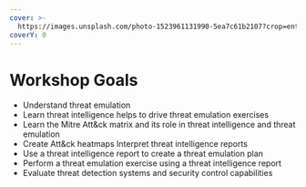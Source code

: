 ```yaml
---
cover: >-
  https://images.unsplash.com/photo-1523961131990-5ea7c61b2107?crop=entropy&cs=srgb&fm=jpg&ixid=MnwxOTcwMjR8MHwxfHNlYXJjaHw0fHx0ZWNofGVufDB8fHx8MTY0NTk5MDg4Mg&ixlib=rb-1.2.1&q=85
coverY: 0
---
```


# Workshop Goals

* Understand threat emulation
* Learn threat intelligence helps to drive threat emulation exercises&#x20;
* Learn the Mitre Att\&ck matrix and its role in threat intelligence and threat emulation&#x20;
* Create Att\&ck heatmaps Interpret threat intelligence reports
* Use a threat intelligence report to create a threat emulation plan&#x20;
* Perform a threat emulation exercise using a threat intelligence report&#x20;
* Evaluate threat detection systems and security control capabilities
